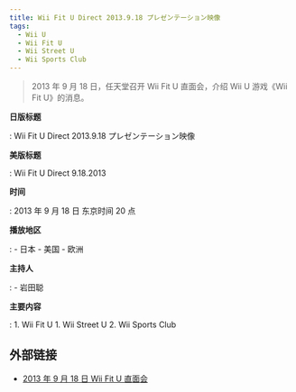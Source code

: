 ```yaml
---
title: Wii Fit U Direct 2013.9.18 プレゼンテーション映像
tags:
  - Wii U
  - Wii Fit U
  - Wii Street U
  - Wii Sports Club
---
```


> 2013 年 9 月 18 日，任天堂召开 Wii Fit U 直面会，介绍 Wii U 游戏《Wii Fit U》的消息。

**日版标题**

:   Wii Fit U Direct 2013.9.18 プレゼンテーション映像

**美版标题**

:   Wii Fit U Direct 9.18.2013

**时间**

:   2013 年 9 月 18 日 东京时间 20 点

**播放地区**

:   - 日本
    - 美国
    - 欧洲

**主持人**

:   - 岩田聪

**主要内容**

:   1. Wii Fit U
	1. Wii Street U
	2. Wii Sports Club

## 外部链接

- [2013 年 9 月 18 日 Wii Fit U 直面会](https://www.bilibili.com/video/BV1pt4y117mS/)
